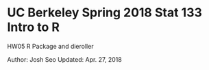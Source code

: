 # UC Berkeley Spring 2018 Stat 133 Intro to R 
HW05 R Package and dieroller

Author: Josh Seo
Updated: Apr. 27, 2018
